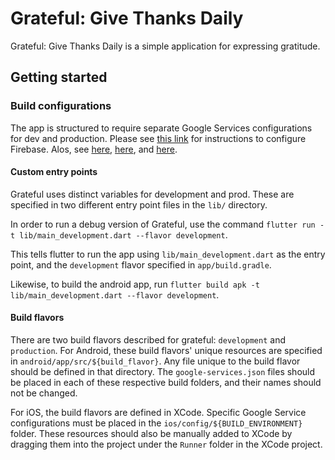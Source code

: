 # Grateful: Give Thanks Daily

Grateful: Give Thanks Daily is a simple application for expressing gratitude.

## Getting started

### Build configurations

The app is structured to require separate Google Services configurations for dev and production.
Please see [this link](https://medium.com/@matt.goodson.business/separating-build-environment-configurations-in-flutter-with-firebase-doing-it-the-right-way-c72c3ad3621f) for instructions to configure Firebase. Alos, see [here](https://cogitas.net/creating-flavors-of-a-flutter-app/), [here](https://medium.com/@LohaniDamodar/flutter-separating-build-environment-with-multiple-firebase-environment-92e40e26d275), and [here](https://medium.com/@devrient.jonas/flutter-profiles-in-vscode-product-flavors-c95231818005).

#### Custom entry points

Grateful uses distinct variables for development and prod. These are specified in two different entry point files in the `lib/` directory.

In order to run a debug version of Grateful, use the command `flutter run -t lib/main_development.dart --flavor development`.

This tells flutter to run the app using `lib/main_development.dart` as the entry point, and the `development` flavor specified in `app/build.gradle`.

Likewise, to build the android app, run `flutter build apk -t lib/main_development.dart --flavor development`.

#### Build flavors

There are two build flavors described for grateful: `development` and `production`. For Android, these build flavors' unique resources are specified in `android/app/src/${build_flavor}`. Any file unique to the build flavor should be defined in that directory. The `google-services.json` files should be placed in each of these respective build folders, and their names should not be changed.

For iOS, the build flavors are defined in XCode. Specific Google Service configurations must be placed in the `ios/config/${BUILD_ENVIRONMENT}` folder.
These resources should also be manually added to XCode by dragging them into the project under the `Runner` folder in the XCode project.